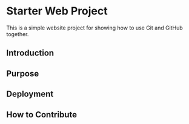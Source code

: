 #  Starter Web Project
This is a simple website project for
showing how to use Git and GitHub together.
## Introduction
## Purpose
## Deployment
## How to Contribute
